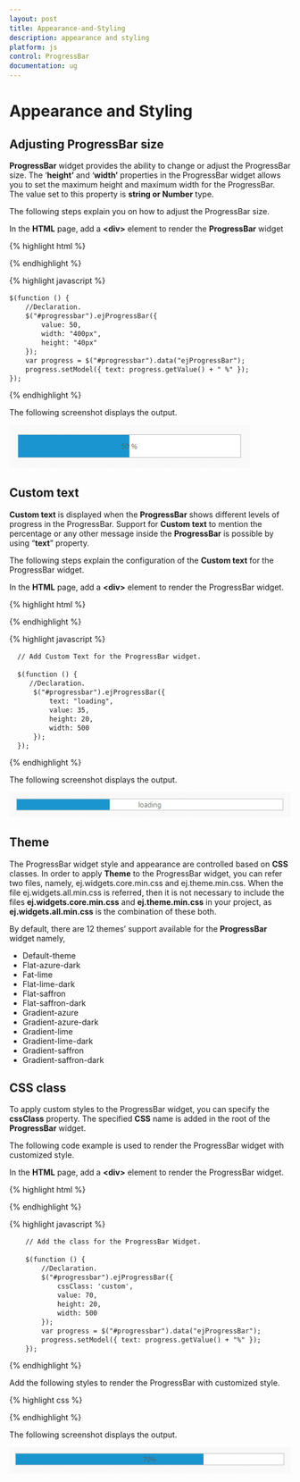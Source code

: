 ```yaml
---
layout: post
title: Appearance-and-Styling
description: appearance and styling
platform: js
control: ProgressBar
documentation: ug
---
```


# Appearance and Styling

## Adjusting ProgressBar size

**ProgressBar** widget provides the ability to change or adjust the ProgressBar size. The ‘**height’** and ‘**width’** properties in the ProgressBar widget allows you to set the maximum height and maximum width for the ProgressBar. The value set to this property is **string or Number** type.

The following steps explain you on how to adjust the ProgressBar size.

In the **HTML** page, add a **&lt;div&gt;** element to render the **ProgressBar** widget

{% highlight html %}

<div class="control">
   <div id="progressbar"></div>
</div>

{% endhighlight %}

{% highlight javascript %}

    $(function () {
        //Declaration.
        $("#progressbar").ejProgressBar({
            value: 50,
            width: "400px",
            height: "40px"
        });
        var progress = $("#progressbar").data("ejProgressBar");
        progress.setModel({ text: progress.getValue() + " %" });
    });

{% endhighlight %}

The following screenshot displays the output.

![](/js/ProgressBar/Appearance-and-Styling_images/Appearance-and-Styling_img1.png) 

## Custom text

**Custom text** is displayed when the **ProgressBar** shows different levels of progress in the ProgressBar. Support for **Custom text** to mention the percentage or any other message inside the **ProgressBar** is possible by using “**text**” property.

The following steps explain the configuration of the **Custom text** for the ProgressBar widget.

In the **HTML** page, add a **&lt;div&gt;** element to render the ProgressBar widget.

{% highlight html %}


<div class="control">
   <div id="progressbar"></div>
</div>

{% endhighlight %}

{% highlight javascript %}

      // Add Custom Text for the ProgressBar widget.
    
      $(function () {
         //Declaration.
          $("#progressbar").ejProgressBar({
              text: "loading",
              value: 35,
              height: 20,
              width: 500
          });
      });

{% endhighlight %}

The following screenshot displays the output.      

 ![](/js/ProgressBar/Appearance-and-Styling_images/Appearance-and-Styling_img2.png) 

## Theme

The ProgressBar widget style and appearance are controlled based on **CSS** classes. In order to apply **Theme** to the ProgressBar widget, you can refer two files, namely, ej.widgets.core.min.css and ej.theme.min.css. When the file ej.widgets.all.min.css is referred, then it is not necessary to include the files **ej.widgets.core.min.css** and **ej.theme.min.css** in your project, as **ej.widgets.all.min.css** is the combination of these both. 

By default, there are 12 themes’ support available for the **ProgressBar** widget namely,

* Default-theme
* Flat-azure-dark
* Fat-lime
* Flat-lime-dark
* Flat-saffron
* Flat-saffron-dark
* Gradient-azure
* Gradient-azure-dark
* Gradient-lime
* Gradient-lime-dark
* Gradient-saffron
* Gradient-saffron-dark

## CSS class

To apply custom styles to the ProgressBar widget, you can specify the **cssClass** property. The specified **CSS** name is added in the root of the **ProgressBar** widget.

The following code example is used to render the ProgressBar widget with customized style.

In the **HTML** page, add a **&lt;div&gt;** element to render the ProgressBar widget.



{% highlight html %}

<div class="control">
    <div id="progressbar"></div>
</div>

{% endhighlight %}

{% highlight javascript %}


        // Add the class for the ProgressBar Widget.
    
        $(function () {
            //Declaration.
            $("#progressbar").ejProgressBar({
                cssClass: 'custom',
                value: 70,
                height: 20,
                width: 500
            });
            var progress = $("#progressbar").data("ejProgressBar");
            progress.setModel({ text: progress.getValue() + "%" });
        });	

{% endhighlight %}

Add the following styles to render the ProgressBar with customized style.

{% highlight css %}


<style type="text/css">
   .custom .e-progress {
       background-color:gray;
   }
</style>


{% endhighlight %}



The following screenshot displays the output.

![](/js/ProgressBar/Appearance-and-Styling_images/Appearance-and-Styling_img3.png) 

